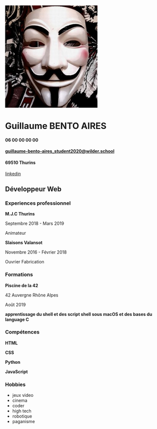 ![profile image](anonymous02.jpg)

# Guillaume BENTO AIRES #
#### 06 00 00 00 00 ####
#### guillaume-bento-aires_student2020@wilder.school ####
#### 69510 Thurins ####
[linkedin](https://www.linkedin.com/in/guillaume-bento-aires-7623071a3)

## Développeur Web ##



### Experiences professionnel ###


**M.J.C Thurins**

Septembre 2018 - Mars 2019

Animateur


**Slaisons Valansot**

Novembre 2016 - Février 2018

Ouvrier Fabrication



### Formations ###

**Piscine de la 42**

42 Auvergne Rhône Alpes

Août 2019

__apprentissage du shell et des script shell sous macOS et des bases du language C__



### Compétences ###

**HTML**

**CSS**

**Python**

**JavaScript**



### Hobbies ###

* jeux video
* cinema
* coder
* high tech
* robotique
* paganisme

